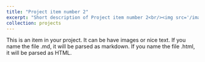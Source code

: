 ```yaml
---
title: "Project item number 2"
excerpt: "Short description of Project item number 2<br/><img src='/images/500x300.png'>"
collection: projects
---
```


This is an item in your project. It can be have images or nice text. If you name the file .md, it will be parsed as markdown. If you name the file .html, it will be parsed as HTML. 
